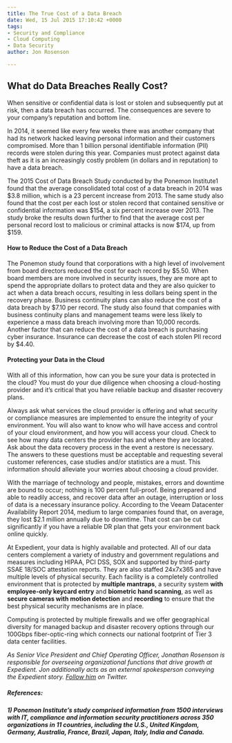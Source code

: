 ```yaml
---
title: The True Cost of a Data Breach
date: Wed, 15 Jul 2015 17:10:42 +0000
tags:
- Security and Compliance
- Cloud Computing
- Data Security
author: Jon Rosenson

---
```

## What do Data Breaches Really Cost?

When sensitive or confidential data is lost or stolen and subsequently put at risk, then a data breach has occurred. The consequences are severe to your company’s reputation and bottom line.

In 2014, it seemed like every few weeks there was another company that had its network hacked leaving personal information and their customers compromised. More than 1 billion personal identifiable information (PII) records were stolen during this year. Companies must protect against data theft as it is an increasingly costly problem (in dollars and in reputation) to have a data breach.

The 2015 Cost of Data Breach Study conducted by the Ponemon Institute1 found that the average consolidated total cost of a data breach in 2014 was $3.8 million, which is a 23 percent increase from 2013. The same study also found that the cost per each lost or stolen record that contained sensitive or confidential information was $154, a six percent increase over 2013. The study broke the results down further to find that the average cost per personal record lost to malicious or criminal attacks is now $174, up from $159.

#### How to Reduce the Cost of a Data Breach

The Ponemon study found that corporations with a high level of involvement from board directors reduced the cost for each record by $5.50. When board members are more involved in security issues, they are more apt to spend the appropriate dollars to protect data and they are also quicker to act when a data breach occurs, resulting in less dollars being spent in the recovery phase. Business continuity plans can also reduce the cost of a data breach by $7.10 per record. The study also found that companies with business continuity plans and management teams were less likely to experience a mass data breach involving more than 10,000 records. Another factor that can reduce the cost of a data breach is purchasing cyber insurance. Insurance can decrease the cost of each stolen PII record by $4.40.

#### Protecting your Data in the Cloud

With all of this information, how can you be sure your data is protected in the cloud? You must do your due diligence when choosing a cloud-hosting provider and it’s critical that you have reliable backup and disaster recovery plans.

Always ask what services the cloud provider is offering and what security or compliance measures are implemented to ensure the integrity of your environment. You will also want to know who will have access and control of your cloud environment, and how you will access your cloud. Check to see how many data centers the provider has and where they are located. Ask about the data recovery process in the event a restore is necessary. The answers to these questions must be acceptable and requesting several customer references, case studies and/or statistics are a must. This information should alleviate your worries about choosing a cloud provider.

With the marriage of technology and people, mistakes, errors and downtime are bound to occur; nothing is 100 percent full-proof. Being prepared and able to readily access, and recover data after an outage, interruption or loss of data is a necessary insurance policy. According to the Veeam Datacenter Availability Report 2014, medium to large companies found that, on average, they lost $2.1 million annually due to downtime. That cost can be cut significantly if you have a reliable DR plan that gets your environment back online quickly.

At Expedient, your data is highly available and protected. All of our data centers complement a variety of industry and government regulations and measures including HIPAA, PCI DSS, SOX and supported by third-party SSAE 18/SOC attestation reports. They are also staffed 24x7x365 and have multiple levels of physical security. Each facility is a completely controlled environment that is protected by **multiple mantraps**, a security system **with employee-only keycard entry** and **biometric hand scanning**, as well as **secure cameras with motion detection** and **recording** to ensure that the best physical security mechanisms are in place.

Computing is protected by multiple firewalls and we offer geographical diversity for managed backup and disaster recovery options through our 100Gbps fiber-optic-ring which connects our national footprint of Tier 3 data center facilities.

_As Senior Vice President and Chief Operating Officer, Jonathan Rosenson is responsible for overseeing organizational functions that drive growth at Expedient. Jon additionally acts as an external spokesperson conveying the Expedient story._ [_Follow him_](https://twitter.com/rosenson) _on Twitter._

##### **References:**

##### 1) _Ponemon Institute’s study comprised information from 1500 interviews with IT, compliance and information security practitioners across 350 organizations in 11 countries, including the U.S., United Kingdom, Germany, Australia, France, Brazil, Japan, Italy, India and Canada._